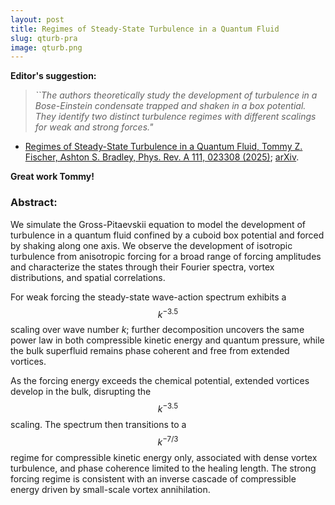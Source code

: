 ```yaml
---
layout: post
title: Regimes of Steady-State Turbulence in a Quantum Fluid
slug: qturb-pra
image: qturb.png
---
```

__Editor's suggestion:__
> _``The authors theoretically study the development of turbulence in a Bose-Einstein condensate trapped and shaken in a box potential. They identify two distinct turbulence regimes with different scalings for weak and strong forces."_

- [Regimes of Steady-State Turbulence in a Quantum Fluid, Tommy Z. Fischer, Ashton S. Bradley, Phys. Rev. A 111, 023308 (2025)](https://doi.org/10.1103/PhysRevA.111.023308); [arXiv](https://arxiv.org/abs/2409.03184).

**Great work Tommy!**

### Abstract:
We simulate the Gross-Pitaevskii equation to model the development of turbulence in a quantum fluid confined by a cuboid box potential and forced by shaking along one axis. We observe the development of isotropic turbulence from anisotropic forcing for a broad range of forcing amplitudes and characterize the states through their Fourier spectra, vortex distributions, and spatial correlations. 

For weak forcing the steady-state wave-action spectrum exhibits a $$k^{-3.5}$$ scaling over wave number $k$; further decomposition uncovers the same power law in both compressible kinetic energy and quantum pressure, while the bulk superfluid remains phase coherent and free from extended vortices. 

As the forcing energy exceeds the chemical potential, extended vortices develop in the bulk, disrupting the $$k^{−3.5}$$ scaling. The spectrum then transitions to a $$k^{−7/3}$$ regime for compressible kinetic energy only, associated with dense vortex turbulence, and phase coherence limited to the healing length. The strong forcing regime is consistent with an inverse cascade of compressible energy driven by small-scale vortex annihilation.

<!-- ---
title: NLSE Python package is released
slug: nlse-python-package
# contact: quentin.glorieux@lkb.upmc.fr
image: LogoNLSE.webp
link: 10.21105.joss.06607.pdf
layout: post
---
### New released
We are excited to announce the release of Version 2.3 of NLSE, our Python package for computing the Non-linear Schrödinger equation (also known as the Gross-Pitaevskii equation). This version offers efficient computation on both CPU and GPU, with a simple API. Visit: https://lnkd.in/eMciJBdS

The JOSS paper is online !
This realease is published in the Journal of Open Source Software (JOSS) and is available at https://doi.org/10.21105/joss.06607

**Great job Tangui Aladjidi and Clara Piekarski !**

### Abstract: 
The nonlinear Schrödinger equation (NLSE) is a general nonlinear equation used to model the propagation of light in nonlinear media. This equation is mathematically isomorphic to the Gross-Pitaevskii equation (GPE) (Pitaevskij & Stringari, 2016) describing the evolution of cold atomic ensembles. Recently, the growing field of quantum fluids of light (Carusotto & Ciuti, 2013) has proven a fruitful testbed for several fundamental quantum and classical phenomena such as superfluidity (Michel et al., 2018) or turbulence (Baker-Rasooli et al.,2023). Providing a flexible, modern and performant framework to solve these equations is crucial to model realistic experimental scenarios. -->
